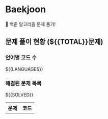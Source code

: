 # Baekjoon
🔫 백준 알고리즘 문제 풀기!

## 문제 풀이 현황 (${{TOTAL}}문제)

### 언어별 코드 수
${{LANGUAGES}}

### 해결된 문제 목록
<table>
    <tr>
        <th>문제</th>
        <th>코드</th>
    </tr>
    ${{SOLVED}}
</table>
